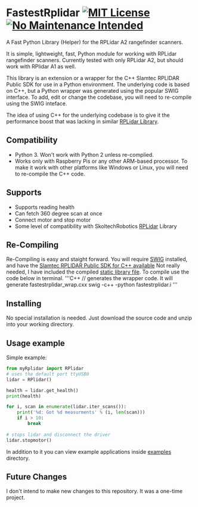 # FastestRplidar [![MIT License](https://img.shields.io/github/license/mashape/apistatus.svg)](https://github.com/thehapyone/FastestRplidar/blob/master/LICENSE) [![No Maintenance Intended](http://unmaintained.tech/badge.svg)](http://unmaintained.tech/)

A Fast Python Library (Helper) for the RPLidar A2 rangefinder scanners.
 
It is simple, lightweight, fast, Python module for working with RPLidar rangefinder scanners. Currently tested with only RPLidar A2, but should work with RPlidar A1 as well. 
 
This library is an extension or a wrapper for the C++ Slamtec RPLIDAR Public SDK for use in a Python environment. The underlying code is based on C++, but a Python wrapper was generated using the popular SWIG interface. To add, edit or change the codebase, you will need to re-compile using the SWIG inteface. 

The idea of using C++ for the underlying codebase is to give it the performance boost that was lacking in similar [RPLidar Library](https://github.com/SkoltechRobotics/rplidar). 


## Compatibility 
 - Python 3. Won't work with Python 2 unless re-complied.
 - Works only with Raspberry Pis or any other ARM-based processor. To make it work with other platforms like Windows or Linux, you will need to re-compile the C++ code.
 
## Supports
 - Supports reading health
 - Can fetch 360 degree scan at once
 - Connect motor and stop motor
 - Some level of compatibility with SkoltechRobotics [RPLidar](https://github.com/SkoltechRobotics/rplidar>) Library 

## Re-Compiling

Re-Compiling is easy and staight forward. You will require [SWIG](http://www.swig.org/>) installed, and have the [Slamtec RPLIDAR Public SDK for C++ available](https://github.com/slamtec/rplidar_sdk>) Not really needed, I have included the compiled [static library file](https://github.com/thehapyone/FastestRplidar/blob/master/librplidar_sdk.a). To compile use the code below in terminal.
'''C++
// generates the wrapper code. It will generate fastestrplidar_wrap.cxx
swig -c++ -python fastestrplidar.i
'''

## Installing

No special installation is needed. Just download the source code and unzip into your working directory.

## Usage example

Simple example:

```Python
from myRplidar import RPlidar
# uses the default port ttyUSB0
lidar = RPlidar()

health = lidar.get_health()
print(health)

for i, scan in enumerate(lidar.iter_scans()):
    print('%d: Got %d measurments' % (i, len(scan)))
    if i > 10:
        break
        
# stops lidar and disconnect the driver
lidar.stopmotor()
```

In addition to it you can view example applications inside
[examples](https://github.com/thehapyone/FastestRplidar/tree/master/examples>) directory.

## Future Changes
I don't intend to make new changes to this repository. It was a one-time project.
